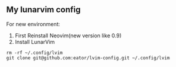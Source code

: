 ## My lunarvim config

For new environment:

1. First Reinstall Neovim(new version like 0.9)
2. Install LunarVim

```
rm -rf ~/.config/lvim
git clone git@github.com:eator/lvim-config.git ~/.config/lvim
```

